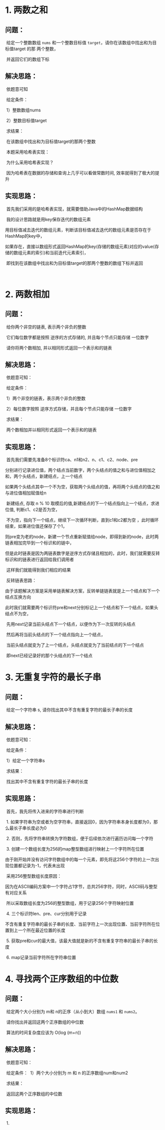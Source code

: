 # 1. 两数之和

## 	问题：

​			给定一个整数数组 `nums` 和一个整数目标值 `target`，请你在该数组中找出和为目标值target 的那 两个整数，

​			并返回它们的数组下标

## 	解决思路：

​			依题意可知

​			给定条件：

​					1）整数数组nums 

​					2）整数目标值target

​			求结果：

​					在该数组中找出和为目标值target的那两个整数

​			本题采用哈希表实现：

​			为什么采用哈希表实现？

​					因为哈希表在数据的存储和查询上几乎可以看做常数时间, 效率就得到了极大的提升

## 	实现思路：

​					首先我们采用的是哈希表实现，就需要借助Java中的HashMap数据结构

​					我的设计思路就是用key保存迭代的数组元素

​					用目标值减去迭代的数组元素，判断该目标值减去迭代的数组元素是否存在于HashMap的key中，

​					如果存在，直接以数组形式返回HashMap的key(存储的数组元素)对应的value(存储的数组元素的索引)和当前迭代元素索引，

​					即找到在该数组中找出和为目标值target的那两个整数的数组下标并返回

​	

# 	2. 两数相加

## 		问题：

​					给你两个非空的链表, 表示两个非负的整数

​					它们每位数字都是按照 逆序的方式存储的, 并且每个节点只能存储 一位数字

​					请你将两个数相加, 并以相同形式返回一个表示和的链表

## 		解决思路：

​					依题意可知：

​					给定条件：

​						1）两个非空的链表，表示两个非负的整数

​						2）每位数字按照 逆序方式存储，并且每个节点只能存储 一位数字

​					求结果：

​						两个数相加并以相同形式返回一个表示和的链表

## 		实现思路：

​						首先我们需要先准备8个标识符ca、n1和n2、n、c1、c2、node、pre

​						分别进行记录进位值，两个结点当前数字，两个头结点的值之和与进位值相加之和，两个头结点，新建结点，上一个结点

​						如果两个头结点其中一个不为空，获取两个头结点的值，再将两个头结点的值之和与进位值相加赋值给n

​						新建结点, 存取 n % 10 取模后的值,新建结点的下一个结点指向上一个结点，求进位值, 判断c1、c2是否为空，

​						不为空，指向下一个结点，继续下一次循环判断，直到c1和c2都为空 ，此时循环结束，如果进位值还保存了个1，

​						则pre变为老的node，新建一个节点重新赋值给node，即得到新的node，此时两链表相加完毕到一个标识和的链中，

​						但是此时链表是因为两链表数字是逆序方式存储且相加的，此时，我们就需要反转标识和的链表进行返回给我们调用者

​						这样我们就能得到我们相应的结果

​						反转链表思路：	

​							由于该题解决方案是采用单链表解决方案，反转单链链表就是上一个结点和下一个结点互换方向

​							此时我们就需要两个标识符pre和next分别标记上一个结点和下一个结点，如果头结点不为空，

​							先用next记录当前头结点下一个结点，以便作为下一次反转的头结点

​							然后再将当前头结点的下一个结点指向上一个结点，

​							当前头结点就变为了上一个结点，头结点就变为了当前结点的下一个结点

​							即next已经记录好的那个头结点的下一个结点

# 3. 无重复字符的最长子串

## 问题：

​				给定一个字符串 s, 请你找出其中不含有重复字符的最长子串的长度

## 解决思路：

​				依题意可知：

​				给定条件：

​					1）给定一个字符串s

​				求结果：

​					找出其中不含有重复字符的最长子串的长度

## 实现思路：

​				首先，我先将传入进来的字符串进行判断

​				1. 如果字符串为空或者为空字符串，直接返回0，因为字符串本身长度都为0，那么最长子串长度必为0

​				2. 否则，先将字符串转换为字符数组，便于后续依次进行遍历访问每一个字符

​				3. 创建一个数组长度为256的map整型数组进行映射上一个字符所在位置

​					由于刚开始并没有访问字符数组中的每一个元素，即先将这256个字符的上一次出现位置都记录为-1，代表未出现

​					采用256整型数组长度原因：

​							因为在ASCII编码方案中一个字符占1字节，总共256字符，同时，ASCII码与整型有对应关系

​							所以采取数组长度为256的整型数组，用于记录256个字符映射位置

​				4. 三个标识符len、pre、cur分别用于记录

​					不含有重复字符串的最长子串的长度、当前字符上一次出现位置、当前字符所在位置到上一个所在最近位置的长度

​				5. 获取pre和cur的最大值，该最大值就是新的不含有重复字符串的最长子串的长度

​				6. map记录当前字符所在字符串位置

# 4. 寻找两个正序数组的中位数

## 问题：

​	给定两个大小分别为 m和 n的正序（从小到大）数组 `nums1` 和 `nums2`。

​	请你找出并返回这两个正序数组的中位数				

​	算法的时间复杂度应该为 O(log (m+n))

## 解决思路：

​	依题意可知：

​	给定条件：
​		1）两个大小分别为 m 和 n 的正序数组num和num2

​	求结果：

​		返回这两个正序数组的中位数

## 实现思路：

​		1. 

​		